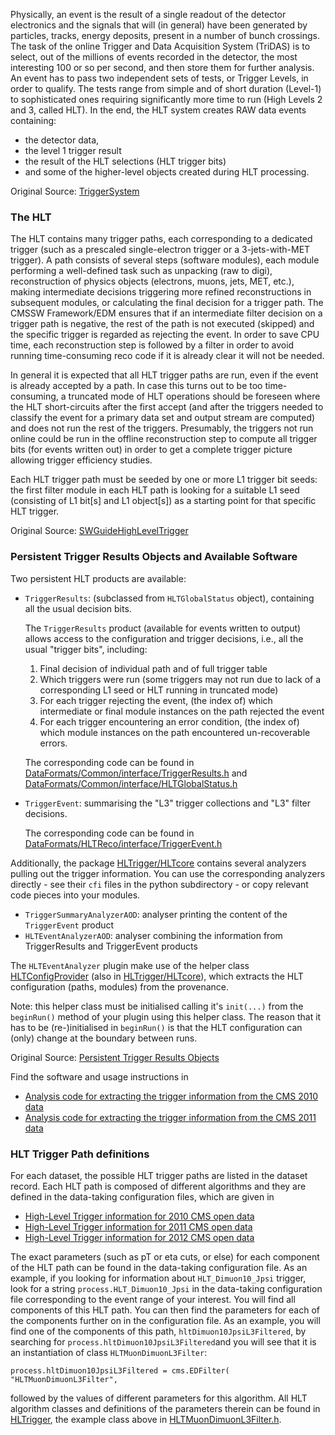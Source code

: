 Physically, an event is the result of a single readout of the detector electronics and the signals that will (in general) have been generated by particles, tracks, energy deposits, present in a number of bunch crossings. The task of the online Trigger and Data Acquisition System (TriDAS) is to select, out of the millions of events recorded in the detector, the most interesting 100 or so per second, and then store them for further analysis. An event has to pass two independent sets of tests, or Trigger Levels, in order to qualify. The tests range from simple and of short duration (Level-1) to sophisticated ones requiring significantly more time to run (High Levels 2 and 3, called HLT). In the end, the HLT system creates RAW data events containing:

- the detector data,
- the level 1 trigger result
- the result of the HLT selections (HLT trigger bits)
- and some of the higher-level objects created during HLT processing.

Original Source: [TriggerSystem](https://twiki.cern.ch/twiki/bin/view/CMSPublic/WorkBookCMSSWFramework#TriggerSystem "TriggerSystem")


### The HLT

The HLT contains many trigger paths, each corresponding to a dedicated trigger (such as a prescaled single-electron trigger or a 3-jets-with-MET trigger). A path consists of several steps (software modules), each module performing a well-defined task such as unpacking (raw to digi), reconstruction of physics objects (electrons, muons, jets, MET, etc.), making intermediate decisions triggering more refined reconstructions in subsequent modules, or calculating the final decision for a trigger path. The CMSSW Framework/EDM ensures that if an intermediate filter decision on a trigger path is negative, the rest of the path is not executed (skipped) and the specific trigger is regarded as rejecting the event. In order to save CPU time, each reconstruction step is followed by a filter in order to avoid running time-consuming reco code if it is already clear it will not be needed.

In general it is expected that all HLT trigger paths are run, even if the event is already accepted by a path. In case this turns out to be too time-consuming, a truncated mode of HLT operations should be foreseen where the HLT short-circuits after the first accept (and after the triggers needed to classify the event for a primary data set and output stream are computed) and does not run the rest of the triggers. Presumably, the triggers not run online could be run in the offline reconstruction step to compute all trigger bits (for events written out) in order to get a complete trigger picture allowing trigger efficiency studies.

Each HLT trigger path must be seeded by one or more L1 trigger bit seeds: the first filter module in each HLT path is looking for a suitable L1 seed (consisting of L1 bit[s] and L1 object[s]) as a starting point for that specific HLT trigger.

Original Source: [SWGuideHighLevelTrigger](https://twiki.cern.ch/twiki/bin/view/CMSPublic/SWGuideHighLevelTrigger#How_it_works "SWGuideHighLevelTrigger")

### Persistent Trigger Results Objects and Available Software

Two persistent HLT products are available:

- `TriggerResults`: (subclassed from `HLTGlobalStatus` object), containing
all the usual decision bits.

    The `TriggerResults` product (available for events written to output)
allows access to the configuration and trigger decisions, i.e.,
all the usual "trigger bits", including:

    1. Final decision of individual path and of full trigger table
    2. Which triggers were run (some triggers may not run due to lack of a corresponding L1 seed or HLT running in truncated mode)
    3. For each trigger rejecting the event, (the index of) which intermediate or final module instances on the path rejected the event
    4. For each trigger encountering an error condition, (the index of) which module instances on the path encountered un-recoverable errors.

    The corresponding code can be found in [DataFormats/Common/interface/TriggerResults.h](https://github.com/cms-sw/cmssw/blob/CMSSW_5_3_X/DataFormats/Common/interface/TriggerResults.h "TriggerResults.h") and [DataFormats/Common/interface/HLTGlobalStatus.h](https://github.com/cms-sw/cmssw/blob/CMSSW_5_3_X/DataFormats/Common/interface/HLTGlobalStatus.h "HLTGlobalStatus.h")

- `TriggerEvent`: summarising the "L3" trigger collections and "L3" filter decisions.

    The corresponding code can be found in [DataFormats/HLTReco/interface/TriggerEvent.h](https://github.com/cms-sw/cmssw/blob/CMSSW_5_3_X/DataFormats/HLTReco/interface/TriggerEvent.h "TriggerEvent.h")

Additionally, the package [HLTrigger/HLTcore](htts://github.com/cms-sw/cmssw/tree/CMSSW_5_3_X/HLTrigger/HLTcore "HLTrigger/HLTcore") contains several
analyzers pulling out the trigger information.
You can use the corresponding analyzers directly - see their `cfi` files in
the python subdirectory - or copy relevant code pieces into your modules.

- `TriggerSummaryAnalyzerAOD`: analyser printing the content of the `TriggerEvent` product
- `HLTEventAnalyzerAOD`: analyser combining the information from TriggerResults and TriggerEvent products

The `HLTEventAnalyzer` plugin make use of the helper class [HLTConfigProvider](https://github.com/cms-sw/cmssw/blob/CMSSW_5_3_X/HLTrigger/HLTcore/interface/HLTConfigProvider.h "HLTConfigProvider") (also in [HLTrigger/HLTcore](https://github.com/cms-sw/cmssw/tree/CMSSW_5_3_X/HLTrigger/HLTcore "HLTrigger/HLTcore")), which extracts the HLT configuration (paths, modules) from the provenance.

Note: this helper class must be initialised calling it's `init(...)`
from the `beginRun()` method of your plugin using this helper class. The reason
that it has to be (re-)initialised in `beginRun()` is that the HLT
configuration can (only) change at the boundary between runs.

Original Source: [Persistent Trigger Results Objects](https://twiki.cern.ch/twiki/bin/view/CMSPublic/SWGuideHighLevelTrigger#Persistent_Trigger_Results_Objec "Persistent Trigger Results Objects")

Find the software and usage instructions in

- [Analysis code for extracting the trigger information from the CMS 2010 data](/record/5003)
- [Analysis code for extracting the trigger information from the CMS 2011 data](/record/5004)

### HLT Trigger Path definitions

For each dataset, the possible HLT trigger paths are listed in the dataset record. Each HLT path is composed of different algorithms and they are defined in the data-taking configuration files, which are given in 

- [High-Level Trigger information for 2010 CMS open data](/record/FIXME)
- [High-Level Trigger information for 2011 CMS open data](/record/1700)
- [High-Level Trigger information for 2012 CMS open data](/record/1701)

The exact parameters (such as pT or eta cuts, or else) for each component of the HLT path can be found in the data-taking configuration file.
As an example, if you looking for information about `HLT_Dimuon10_Jpsi` trigger, look for a string `process.HLT_Dimuon10_Jpsi`
in the data-taking configuration file corresponding to the event range of your interest. 
You will find all components of this HLT path.  You can then find the parameters for each of the components 
further on in the configuration file.
As an example, you will find one of the components of this path, `hltDimuon10JpsiL3Filtered`, by searching for
`process.hltDimuon10JpsiL3Filtered`and you will see that it is an instantiation of class `HLTMuonDimuonL3Filter`:

`process.hltDimuon10JpsiL3Filtered = cms.EDFilter( "HLTMuonDimuonL3Filter",`

followed by the values of different parameters for this algorithm.
All HLT algorithm classes and definitions of the parameters therein can be found in
[HLTrigger](https://github.com/cms-sw/cmssw/tree/CMSSW_5_3_X/HLTrigger "HLTrigger"), the example class above in 
[HLTMuonDimuonL3Filter.h](https://github.com/cms-sw/cmssw/blob/CMSSW_5_3_X/HLTrigger/Muon/interface/HLTMuonDimuonL3Filter.h "HLTMuonDimuonL3Filter.h"). 

